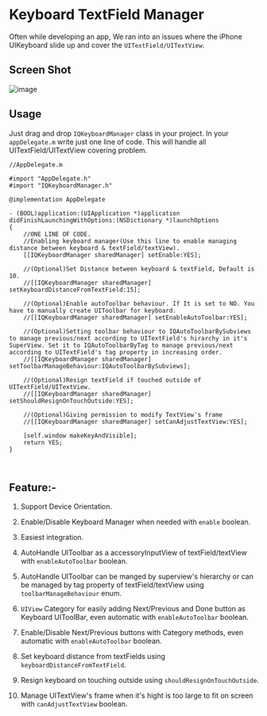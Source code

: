 Keyboard TextField Manager
==========================

Often while developing an app, We ran into an issues where the iPhone UIKeyboard slide up and cover the `UITextField/UITextView`.

## Screen Shot
![image](./KeyboardTextFieldDemo/Screenshot/IQKeyboardManagerScreenshot.png)


Usage
---
Just drag and drop `IQKeyboardManager` class in your project. In your `appDelegate.m` write just one line of code. This will handle all UITextField/UITextView covering problem.

```  objc
//AppDelegate.m

#import "AppDelegate.h"
#import "IQKeyboardManager.h"

@implementation AppDelegate

- (BOOL)application:(UIApplication *)application didFinishLaunchingWithOptions:(NSDictionary *)launchOptions
{
    //ONE LINE OF CODE.
    //Enabling keyboard manager(Use this line to enable managing distance between keyboard & textField/textView).
    [[IQKeyboardManager sharedManager] setEnable:YES];
    
    //(Optional)Set Distance between keyboard & textField, Default is 10.
    //[[IQKeyboardManager sharedManager] setKeyboardDistanceFromTextField:15];

    //(Optional)Enable autoToolbar behaviour. If It is set to NO. You have to manually create UIToolbar for keyboard.
    //[[IQKeyboardManager sharedManager] setEnableAutoToolbar:YES];

    //(Optional)Setting toolbar behaviour to IQAutoToolbarBySubviews to manage previous/next according to UITextField's hirarchy in it's SuperView. Set it to IQAutoToolbarByTag to manage previous/next according to UITextField's tag property in increasing order.
    //[[IQKeyboardManager sharedManager] setToolbarManageBehaviour:IQAutoToolbarBySubviews];

    //(Optional)Resign textField if touched outside of UITextField/UITextView.
    //[[IQKeyboardManager sharedManager] setShouldResignOnTouchOutside:YES];
    
    //(Optional)Giving permission to modify TextView's frame
    //[[IQKeyboardManager sharedManager] setCanAdjustTextView:YES];

    [self.window makeKeyAndVisible];
    return YES;
}



```


## Feature:-

 1) Support Device Orientation.
 
 2) Enable/Disable Keyboard Manager when needed with `enable` boolean.

 3) Easiest integration.

 4) AutoHandle UIToolbar as a accessoryInputView of textField/textView with `enableAutoToolbar` boolean.

 5) AutoHandle UIToolbar can be manged by superview's hierarchy or can be managed by tag property of textField/textView using `toolbarManageBehaviour` enum.

 6) `UIView` Category for easily adding Next/Previous and Done button as Keyboard UIToolBar, even automatic with `enableAutoToolbar` boolean.

 7) Enable/Disable Next/Previous buttons with Category methods, even automatic with `enableAutoToolbar` boolean.

 8) Set keyboard distance from textFields using `keyboardDistanceFromTextField`.
 
 9) Resign keyboard on touching outside using `shouldResignOnTouchOutside`.
 
 10) Manage UITextView's frame when it's hight is too large to fit on screen with `canAdjustTextView` boolean.
